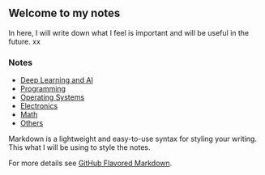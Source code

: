 ## Welcome to my notes

In here, I will write down what I feel is important and will be useful in the future. xx

### Notes

  - [Deep Learning and AI](http://jbtis.github.io/notes/ai/)
  - [Programming](http://jbtis.github.io/notes/programming/programming_toc.md)
  - [Operating Systems](http://jbtis.github.io/notes/os/)
  - [Electronics](http://jbtis.github.io/notes/electroniccs/)
  - [Math](http://jbtis.github.io/notes/math/)
  - [Others](http://jbtis.github.io/notes/others/)

Markdown is a lightweight and easy-to-use syntax for styling your writing. This what I will be using to style the notes.

For more details see [GitHub Flavored Markdown](https://guides.github.com/features/mastering-markdown/).

